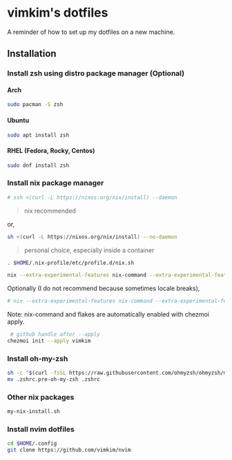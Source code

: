 # vimkim's dotfiles

A reminder of how to set up my dotfiles on a new machine.

## Installation

### Install zsh using distro package manager (Optional)

#### Arch

```bash
sudo pacman -S zsh
```

#### Ubuntu

```bash
sudo apt install zsh
```

#### RHEL (Fedora, Rocky, Centos)

```bash
sudo dnf install zsh
```

### Install nix package manager

```bash
# ssh <(curl -L https://nixos.org/nix/install) --daemon
```

> nix recommended

or,

```bash
sh <(curl -L https://nixos.org/nix/install) --no-daemon
```

> personal choice, especially inside a container

```bash
. $HOME/.nix-profile/etc/profile.d/nix.sh

nix --extra-experimental-features nix-command --extra-experimental-features flakes profile install nixpkgs#chezmoi
```

Optionally (I do not recommend because sometimes locale breaks),

```bash
# nix --extra-experimental-features nix-command --extra-experimental-features flakes profile install nixpkgs#zsh
```

Note: nix-command and flakes are automatically enabled with chezmoi apply.

```bash
 # github handle after --apply
chezmoi init --apply vimkim
```

### Install oh-my-zsh

```bash
sh -c "$(curl -fsSL https://raw.githubusercontent.com/ohmyzsh/ohmyzsh/master/tools/install.sh)"
mv .zshrc.pre-oh-my-zsh .zshrc
```

### Other nix packages

```bash
my-nix-install.sh
```

### Install nvim dotfiles

```bash
cd $HOME/.config
git clone https://github.com/vimkim/nvim
```
